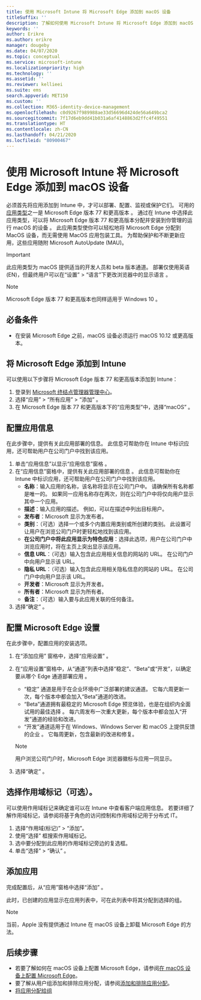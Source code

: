 ```yaml
---
title: 使用 Microsoft Intune 将 Microsoft Edge 添加到 macOS 设备
titleSuffix: ''
description: 了解如何使用 Microsoft Intune 将 Microsoft Edge 添加到 macOS 设备。
keywords: ''
author: Erikre
ms.author: erikre
manager: dougeby
ms.date: 04/07/2020
ms.topic: conceptual
ms.service: microsoft-intune
ms.localizationpriority: high
ms.technology: ''
ms.assetid: ''
ms.reviewer: kellieei
ms.suite: ems
search.appverid: MET150
ms.custom: ''
ms.collection: M365-identity-device-management
ms.openlocfilehash: c0d9267f989988ae33d56696d424de56a649bca2
ms.sourcegitcommit: 7f17d6eb9dd41b031a6af4148863d2ffc4f49551
ms.translationtype: HT
ms.contentlocale: zh-CN
ms.lasthandoff: 04/21/2020
ms.locfileid: "80900467"
---
```

# <a name="add-microsoft-edge-to-macos-devices-using-microsoft-intune"></a>使用 Microsoft Intune 将 Microsoft Edge 添加到 macOS 设备

必须首先将应用添加到 Intune 中，才可以部署、配置、监视或保护它们。 可用的[应用类型](apps-add.md#app-types-in-microsoft-intune)之一是 Microsoft Edge 版本 77 和更高版本  。 通过在 Intune 中选择此应用类型，可以将 Microsoft Edge 版本 77 和更高版本分配并安装到你管理的运行 macOS 的设备  。 此应用类型使你可以轻松地将 Microsoft Edge 分配到 MacOS 设备，而无需使用 MacOS 应用包装工具。 为帮助保护和不断更新应用，这些应用随附 Microsoft AutoUpdate (MAU)。

> [!IMPORTANT]
> 此应用类型为 macOS 提供适当的开发人员和 beta 版本通道。 部署仅使用英语 (EN)，但最终用户可以在“设置” > “语言”下更改浏览器中的显示语言   。 

> [!NOTE]
> Microsoft Edge 版本 77 和更高版本也同样适用于 Windows 10  。

## <a name="prerequisites"></a>必备条件

- 在安装 Microsoft Edge 之前，macOS 设备必须运行 macOS 10.12 或更高版本。

## <a name="add-microsoft-edge-to-intune"></a>将 Microsoft Edge 添加到 Intune

可以使用以下步骤将 Microsoft Edge 版本 77 和更高版本添加到 Intune：

1. 登录到 [Microsoft 终结点管理器管理中心](https://go.microsoft.com/fwlink/?linkid=2109431)。
2. 选择“应用”   > “所有应用”   > “添加”  。
3. 在 Microsoft Edge 版本 77 和更高版本下的“应用类型”中，选择“macOS”    。

## <a name="configure-app-information"></a>配置应用信息
在此步骤中，提供有关此应用部署的信息。 此信息可帮助你在 Intune 中标识应用，还可帮助用户在公司门户中找到该应用。

1. 单击“应用信息”以显示“应用信息”窗格   。
2. 在“应用信息”窗格中，提供有关此应用部署的信息  。 此信息可帮助你在 Intune 中标识应用，还可帮助用户在公司门户中找到该应用。
    - **名称**：输入应用的名称，该名称将显示在公司门户中。 请确保所有名称都是唯一的。 如果同一应用名称存在两次，则在公司门户中将仅向用户显示其中一个应用。
    - **描述**：输入应用的描述。 例如，可以在描述中列出目标用户。
    - **发布者**：Microsoft 显示为发布者。
    - **类别**：（可选）选择一个或多个内置应用类别或所创建的类别。 此设置可让用户在浏览公司门户时更轻松地找到该应用。
    - **在公司门户中将此应用显示为特色应用**：选择此选项，用户在公司门户中浏览应用时，将在主页上突出显示该应用。
    - **信息 URL**：（可选）输入包含此应用相关信息的网站的 URL。 在公司门户中向用户显示该 URL。
    - **隐私 URL**：（可选）输入包含此应用相关隐私信息的网站的 URL。 在公司门户中向用户显示该 URL。
    - **开发者**：Microsoft 显示为开发者。
    - **所有者**：Microsoft 显示为所有者。
    - **备注**：（可选）输入要与此应用关联的任何备注。
3. 选择“确定”  。

## <a name="configure-microsoft-edge-settings"></a>配置 Microsoft Edge 设置
在此步骤中，配置应用的安装选项。

1. 在“添加应用”  窗格中，选择“应用设置”  。
2. 在“应用设置”窗格中，从“通道”列表中选择“稳定”、“Beta”或“开发”，以确定要从哪个 Edge 通道部署应用      。

    - “稳定”  通道是用于在企业环境中广泛部署的建议通道。 它每六周更新一次，每个版本中都会加入“Beta”通道的改进。
    - “Beta”通道拥有最稳定的 Microsoft Edge 预览体验，也是在组织内全面试用的最佳选择  。 每六周发布一次重大更新，每个版本中都会加入“开发”通道的经验和改进。
    - “开发”通道适用于在 Windows、Windows Server 和 macOS 上提供反馈的企业  。 它每周更新，包含最新的改进和修复。

    > [!NOTE]
    > 用户浏览公司门户时，Microsoft Edge 浏览器徽标与应用一同显示。

3.    选择“确定”  。

## <a name="select-scope-tags-optional"></a>选择作用域标记（可选）。
可以使用作用域标记来确定谁可以在 Intune 中查看客户端应用信息。 若要详细了解作用域标记，请参阅将基于角色的访问控制和作用域标记用于分布式 IT。
1.    选择“作用域(标记)”   >   “添加”。
2.    使用“选择”  框搜索作用域标记。
3.    选中要分配到此应用的作用域标记旁边的复选框。
4.    单击“选择” > “确认”   。

## <a name="add-the-app"></a>添加应用
完成配置后，从“应用”窗格中选择“添加”   。 

此时，已创建的应用显示在应用列表中，可在此列表中将其分配到选择的组。 

> [!NOTE]
> 当前，Apple 没有提供通过 Intune 在 macOS 设备上卸载 Microsoft Edge 的方法。

## <a name="next-steps"></a>后续步骤
- 若要了解如何在 macOS 设备上配置 Microsoft Edge，请参阅[在 macOS 设备上配置 Microsoft Edge](https://docs.microsoft.com/deployedge/configure-microsoft-edge-on-mac)。
- 要了解从用户组添加和排除应用分配，请参阅[添加和排除应用分配](apps-inc-exl-assignments.md)。
- [将应用分配给组](apps-deploy.md)
